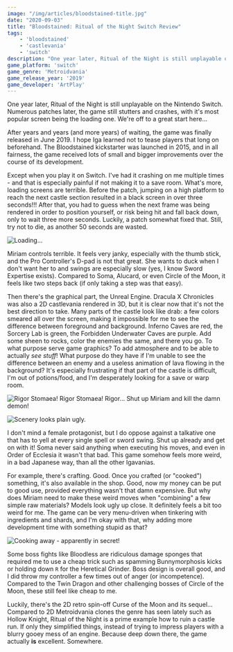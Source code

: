 ```yaml
---
image: "/img/articles/bloodstained-title.jpg"
date: "2020-09-03"
title: "Bloodstained: Ritual of the Night Switch Review"
tags:
    - 'bloodstained'
    - 'castlevania'
    - 'switch'
description: "One year later, Ritual of the Night is still unplayable on the Nintendo Switch. Numerous patches later, the game still stutters and crashes, with it's most popular screen being the loading one. We're off to a great start here... "
game_platform: 'switch'
game_genre: 'Metroidvania'
game_release_year: '2019'
game_developer: 'ArtPlay'
---
```


One year later, Ritual of the Night is still unplayable on the Nintendo Switch. Numerous patches later, the game still stutters and crashes, with it's most popular screen being the loading one. We're off to a great start here... 

After years and years (and more years) of waiting, the game was finally released in June 2019. I hope Iga learned not to tease players that long on beforehand. The Bloodstained kickstarter was launched in 2015, and in all fairness, the game received lots of small and bigger improvements over the course of its development. 

Except when you play it on Switch. I've had it crashing on me multiple times - and that is especially painful if not making it to a save room. What's more, loading screens are terrible. Before the patch, jumping on a high platform to reach the next castle section resulted in a black screen in over three seconds!!! After that, you had to guess when the next frame was being rendered in order to position yourself, or risk being hit and fall back down, only to wait three more seconds. Luckily, a patch somewhat fixed that. Still, try not to die, as another 50 seconds are wasted.

![](/img/articles/bloodstained-4.jpg "Loading...")

Miriam controls terrible. It feels very janky, especially with the thumb stick, and the Pro Controller's D-pad is not that great. She wants to duck when I don't want her to and swings are especially slow (yes, I know Sword Expertise exists). Compared to Soma, Alucard, or even Circle of the Moon, it feels like two steps back (if only taking a step was that easy).

Then there's the graphical part, the Unreal Engine. Dracula X Chronicles was also a 2D castlevania rendered in 3D, but it is clear now that it's not the best direction to take. Many parts of the castle look like drab: a few colors smeared all over the screen, making it impossible for me to see the difference between foreground and background. Inferno Caves are red, the Sorcery Lab is green, the Forbidden Underwater Caves are purple. Add some sheen to rocks, color the enemies the same, and there you go. To what purpose serve game graphics? To add atmosphere and to be able to actually _see stuff_! What purpose do they have if I'm unable to see the difference between an enemy and a useless animation of lava flowing in the background? It's especially frustrating if that part of the castle is difficult, I'm out of potions/food, and I'm desperately looking for a save or warp room. 

![](/img/articles/bloodstained-2.jpg "Rigor Stomaea! Rigor Stomaea! Rigor... Shut up Miriam and kill the damn demon!")

![](/img/articles/bloodstained-3.jpg "Scenery looks plain ugly.")

I don't mind a female protagonist, but I do oppose against a talkative one that has to yell at every single spell or sword swing. Shut up already and get on with it! Soma never said anything when executing his moves, and even in Order of Ecclesia it wasn't that bad. This game somehow feels more weird, in a bad Japanese way, than all the other Igavanias. 

For example, there's crafting. Good. Once you crafted (or "cooked") something, it's also available in the shop. Good, now my money can be put to good use, provided everything wasn't that damn expensive. But why does Miriam need to make these weird moves when "combining" a few simple raw materials? Models look ugly up close. It definitely feels a bit too weird for me. The game can be very menu-driven when tinkering with ingredients and shards, and I'm okay with that, why adding more development time with something stupid as that?

![](/img/articles/bloodstained-1.jpg "Cooking away - apparently in secret!")

Some boss fights like Bloodless are ridiculous damage sponges that required me to use a cheap trick such as spamming Bunnymorphosis kicks or holding down `R` for the Heretical Grinder. Boss design is overall good, and I did throw my controller a few times out of anger (or incompetence). Compared to the Twin Dragon and other challenging bosses of Circle of the Moon, these still feel like cheap to me.

Luckily, there's the 2D retro spin-off Curse of the Moon and its sequel... Compared to 2D Metroidvania clones the genre has seen lately such as Hollow Knight, Ritual of the Night is a prime example how to ruin a castle run. If only they simplified things, instead of trying to impress players with a blurry gooey mess of an engine. Because deep down there, the game actually **is** excellent. Somewhere. 
